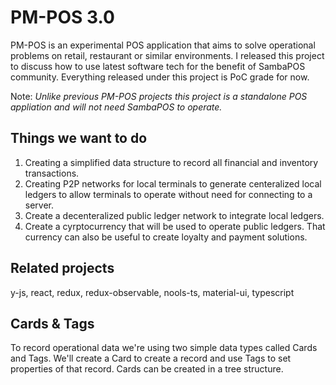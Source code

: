 # PM-POS 3.0

PM-POS is an experimental POS application that aims to solve operational problems on retail, restaurant or similar environments. I released this project to discuss how to use latest software tech for the benefit of SambaPOS community. Everything released under this project is PoC grade for now.

Note: _Unlike previous PM-POS projects this project is a standalone POS appliation and will not need SambaPOS to operate._

## Things we want to do

1. Creating a simplified data structure to record all financial and inventory transactions.
2. Creating P2P networks for local terminals to generate centeralized local ledgers to allow terminals to operate without need for connecting to a server.
3. Create a decenteralized public ledger network to integrate local ledgers.
4. Create a cyrptocurrency that will be used to operate public ledgers. That currency can also be useful to create loyalty and payment solutions.

## Related projects

y-js, react, redux, redux-observable, nools-ts, material-ui, typescript

## Cards & Tags

To record operational data we're using two simple data types called Cards and Tags. We'll create a Card to create a record and use Tags to set properties of that record. Cards can be created in a tree structure.